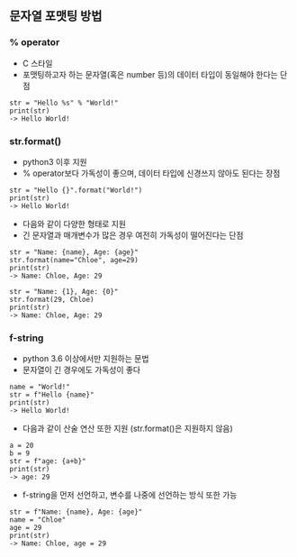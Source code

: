 ## 문자열 포맷팅 방법

### % operator

- C 스타일
- 포맷팅하고자 하는 문자열(혹은 number 등)의 데이터 타입이 동일해야 한다는 단점
```
str = "Hello %s" % "World!"
print(str)
-> Hello World!
```

### str.format()

- python3 이후 지원
- % operator보다 가독성이 좋으며, 데이터 타입에 신경쓰지 않아도 된다는 장점
```
str = "Hello {}".format("World!")
print(str)
-> Hello World!
```
- 다음와 같이 다양한 형태로 지원
- 긴 문자열과 매개변수가 많은 경우 여전히 가독성이 떨어진다는 단점
```
str = "Name: {name}, Age: {age}"
str.format(name="Chloe", age=29)
print(str)
-> Name: Chloe, Age: 29

str = "Name: {1}, Age: {0}"
str.format(29, Chloe)
print(str)
-> Name: Chloe, Age: 29
```

### f-string

- python 3.6 이상에서만 지원하는 문법
- 문자열이 긴 경우에도 가독성이 좋다
```
name = "World!"
str = f"Hello {name}"
print(str)
-> Hello World!
```
- 다음과 같이 산술 연산 또한 지원 (str.format()은 지원하지 않음)
```
a = 20
b = 9
str = f"age: {a+b}"
print(str)
-> age: 29
```
- f-string을 먼저 선언하고, 변수를 나중에 선언하는 방식 또한 가능
```
str = f"Name: {name}, Age: {age}"
name = "Chloe"
age = 29
print(str)
-> Name: Chloe, age = 29
```
